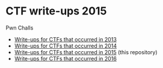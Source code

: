 # CTF write-ups 2015

Pwn Challs

* [Write-ups for CTFs that occurred in 2013](https://github.com/ctfs/write-ups-2013)
* [Write-ups for CTFs that occurred in 2014](https://github.com/ctfs/write-ups-2014) 
* [Write-ups for CTFs that occurred in 2015](https://github.com/ctfs/write-ups-2015) (this repository)
* [Write-ups for CTFs that occurred in 2016](https://github.com/ctfs/write-ups-2016)
